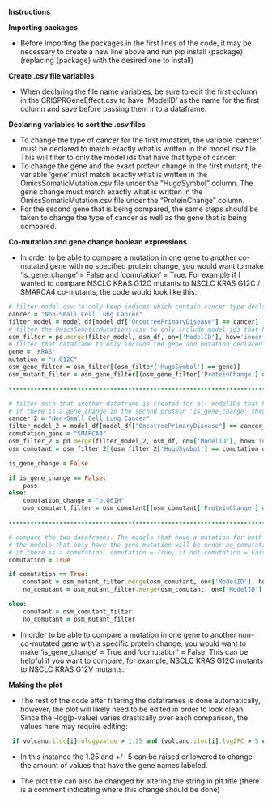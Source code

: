 **Instructions**

**Importing packages**

* Before importing the packages in the first lines of the code, it may be necessary to create a new line above and run pip install {package} (replacing {package} with the desired one to install)

**Create .csv file variables**

* When declaring the file name variables, be sure to edit the first column in the CRISPRGeneEffect.csv to have ‘ModelID’ as the name for the first column and save before passing them into a dataframe.

**Declaring variables to sort the .csv files**
* To change the type of cancer for the first mutation, the variable ‘cancer’ must be declared to match exactly what is written in the model.csv file. This will filter to only the model ids that have that type of cancer.
* To change the gene and the exact protein change in the first mutant, the variable ‘gene’ must match exactly what is written in the OmicsSomaticMutation.csv file under the “HugoSymbol” column. The gene change must match exactly what is written in the OmicsSomaticMutation.csv file under the “ProteinChange” column. 
* For the second gene that is being compared, the same steps should be taken to change the type of cancer as well as the gene that is being compared.

**Co-mutation and gene change boolean expressions**

* In order to be able to compare a mutation in one gene to another co-mutated gene with no specified protein change, you would want to make ‘is_gene_change’ = False and ‘comutation’ = True. For example if I wanted to compare NSCLC KRAS G12C mutants to NSCLC KRAS G12C / SMARCA4 co-mutants, the code would look like this:

``` Ruby
# filter model.csv to only keep indices which contain cancer type declared
cancer = "Non-Small Cell Lung Cancer"
filter_model = model_df[model_df["OncotreePrimaryDisease"] == cancer]
# filter the OmicsSomaticMutations.csv to only include model ids that have declared cancer type
osm_filter = pd.merge(filter_model, osm_df, on=['ModelID'], how='inner')
# filter that dataframe to only include the gene and mutation declared
gene = 'KRAS'
mutation = "p.G12C"
osm_gene_filter = osm_filter[(osm_filter['HugoSymbol'] == gene)]
osm_mutant_filter = osm_gene_filter[(osm_gene_filter['ProteinChange'] == mutation)]

--------------------------------------------------------------------------------------------------------

# filter such that another dataframe is created for all modelIDs that have a mutation in another gene
# if there is a gene change in the second protein 'is_gene_change' should = True
cancer_2 = "Non-Small Cell Lung Cancer"
filter_model_2 = model_df[model_df["OncotreePrimaryDisease"] == cancer_2]
comutation_gene = "SMARCA4"
osm_filter_2 = pd.merge(filter_model_2, osm_df, on=['ModelID'], how='inner')
osm_comutant = osm_filter_2[(osm_filter_2['HugoSymbol'] == comutation_gene)]

is_gene_change = False

if is_gene_change == False:
    pass
else:
    comutation_change = "p.Q61H"
    osm_comutant_filter = osm_comutant[(osm_comutant['ProteinChange'] == comutation_change)]

--------------------------------------------------------------------------------------------------------

# compare the two dataframes. The models that have a mutation for both the gene and comutant gene will be in a comutant dataframe.
# the models that only have the gene mutation will be under no_comutation
# if there is a comutation, comutation = True, if not comutation = False
comutation = True

if comutation == True:
    comutant = osm_mutant_filter.merge(osm_comutant, on=['ModelID'], how='inner')
    no_comutant = osm_mutant_filter.merge(osm_comutant, on=['ModelID'], how='left')

else:
    comutant = osm_comutant_filter
    no_comutant = osm_mutant_filter

```

* In order to be able to compare a mutation in one gene to another non-co-mutated gene with a specific protein change, you would want to make ‘is_gene_change’ = True and ‘comutation’ = False. This can be helpful if you want to compare, for example, NSCLC KRAS G12C mutants to NSCLC KRAS G12V mutants. 


**Making the plot**

* The rest of the code after filtering the dataframes is done automatically, however, the plot will likely need to be edited in order to look clean. Since the -log(p-value) varies drastically over each comparison, the values here may require editing:
``` Ruby
 if volcano.iloc[i].nlogpvalue > 1.25 and (volcano.iloc[i].log2FC > 5 or volcano.iloc[i].log2FC < 5):

```
* In this instance the 1.25 and +/- 5 can be raised or lowered to change the amount of values that have the gene names labeled.

* The plot title can also be changed by altering the string in plt.title (there is a comment indicating where this change should be done) 
	
	
